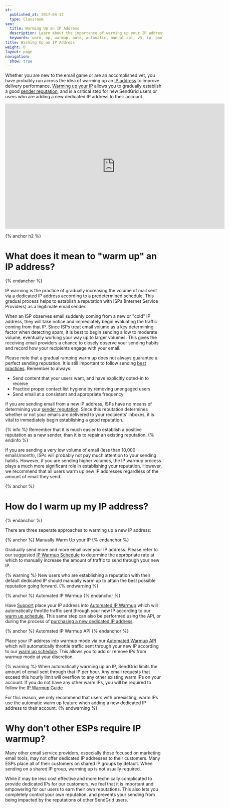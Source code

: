 ```yaml
---
st:
  published_at: 2017-04-12
  type: Classroom
seo:
  title: Warming Up an IP Address
  description: Learn about the importance of warming up your IP addresses, and advice on how to do it...
  keywords: warm, up, warmup, auto, automatic, manual api, v3, ip, pool, warmup, pools
title: Warming Up an IP Address
weight: 0
layout: page
navigation:
  show: true
---
```



Whether you are new to the email game or are an accomplished vet, you have probably run across the idea of warming up an [IP address]({{root_url}}/Glossary/ip_address.html) to improve delivery performance. [Warming up your IP]({{root_url}}/Glossary/ip_warmup.html) allows you to gradually establish a good [sender reputation]({{root_url}}/Classroom/Basics/Misc/your_reputation_what_is_it.html), and is a critical step for new SendGrid users or users who are adding a new dedicated IP address to their account.


<iframe src="https://player.vimeo.com/video/80755248" width="700" height="400" frameborder="0" webkitallowfullscreen mozallowfullscreen allowfullscreen></iframe>


{% anchor h2 %}
# What does it mean to "warm up" an IP address?
{% endanchor %}

IP warming is the practice of gradually increasing the volume of mail sent via a dedicated IP address according to a predetermined schedule. This gradual process helps to establish a reputation with ISPs (Internet Service Providers) as a legitimate email sender.

When an ISP observes email suddenly coming from a new or "cold" IP address, they will take notice and immediately begin evaluating the traffic coming from that IP. Since ISPs treat email volume as a key determining factor when detecting spam, it is best to begin sending a low to moderate volume, eventually working your way up to larger volumes. This gives the receiving email providers a chance to closely observe your sending habits and record how your recipients engage with your email.

Please note that a gradual ramping warm up does not always guarantee a perfect sending reputation. It is still important to follow sending [best practices](https://sendgrid.com/blog/10-tips-to-keep-email-out-of-the-spam-folder/). Remember to always:

- Send content that your users want, and have explicitly opted-in to receive
- Practice proper contact list hygiene by removing unengaged users
- Send email at a consistent and appropriate frequency

If you are sending email from a new IP address, ISPs have no means of determining your [sender reputation]({{root_url}}/Classroom/Basics/Misc/your_reputation_what_is_it.html). Since this reputation determines whether or not your emails are delivered to your recipients’ inboxes, it is vital to immediately begin establishing a good reputation.

{% info %}
Remember that it is much easier to establish a positive reputation as a new sender, than it is to repair an existing reputation.
{% endinfo %}

If you are sending a very low volume of email (less than 10,000 emails/month), ISPs will probably not pay much attention to your sending habits. However, if you are sending higher volumes, the IP warmup process plays a much more significant role in establishing your reputation. However, we recommend that all users warm up new IP addresses regardless of the amount of email they send.



{% anchor %}
# How do I warm up my IP address?
{% endanchor %}

There are three seperate approaches to warming up a new IP address:

{% anchor %}
Manually Warm Up your IP
{% endanchor %}

Gradually send more and more email over your IP address. Please refer to our suggested [IP Warmup Schedule]({{root_url}}/assets/IPWarmupSchedule.pdf) to determine the appropriate rate at which to manually increase the amount of traffic to send through your new IP.

{% warning %}
New users who are establishing a reputation with their default dedicated IP should manually warm up to attain the best possible reputation going forward.
{% endwarning %}

{% anchor %}
Automated IP Warmup
{% endanchor %}

Have [Support](https://support.sendgrid.com/hc/en-us) place your IP address into [Automated IP Warmup]({{root_url}}/Classroom/Basics/Misc/automated_ip_warmup.html) which will automatically throttle traffic sent through your new IP according to our [warm up schedule]({{root_url}}/API_Reference/Web_API_v3/IP_Management/ip_warmup_schedule.html). This same step can also be performed using the API, or during the process of [purchasing a new dedicated IP address]({{root_url}}/Classroom/Basics/Account/adding_an_additional_dedicated_ip_to_your_account.html).

{% anchor %}
Automated IP Warmup API
{% endanchor %}

Place your IP address into warmup mode via our [Automated Warmup API]({{root_url}}/API_Reference/Web_API_v3/IP_Management/ip_warmup.html) which will automatically throttle traffic sent through your new IP according to our [warm up schedule]({{root_url}}/API_Reference/Web_API_v3/IP_Management/ip_warmup_schedule.html). This allows you to add or remove IPs from warmup mode at your discretion.

{% warning %}
When automatically warming up an IP, SendGrid limits the amount of email sent through that IP per hour. Any email requests that exceed this hourly limit will overflow to any other existing warm IPs on your account. If you do not have any other warm IPs, you will be required to follow the [IP Warmup Guide]({{root_url}}/assets/IPWarmupSchedule.pdf)

For this reason, we only recommend that users with preexisting, warm IPs use the automatic warm up feature when adding a new dedicated IP address to their account.
{% endwarning %}



# Why don't other ESPs require IP warmup?

Many other email service providers, especially those focused on marketing email tools, may not offer dedicated IP addresses to their customers. Many ESPs place all of their customers on shared IP groups by default. When sending on a shared IP group, warming up is not usually required.

While it may be less cost effective and more technically complicated to provide dedicated IPs for our customers, we feel that it is important and empowering for our users to earn their own reputations. This also lets you completely control your own reputation, and prevents your sending from being impacted by the reputations of other SendGrid users.
